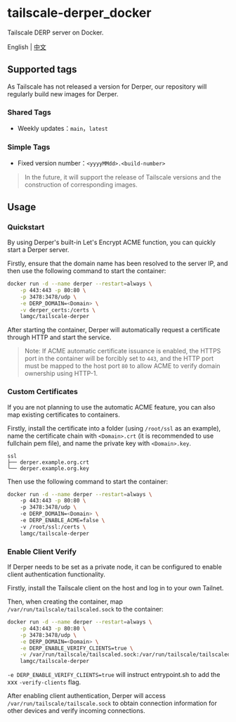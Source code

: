 # tailscale-derper_docker

Tailscale DERP server on Docker.

English | [中文](README.zh.md)

## Supported tags

As Tailscale has not released a version for Derper, our repository will regularly build new images for Derper.

### Shared Tags

- Weekly updates：`main`，`latest`

### Simple Tags

- Fixed version number：`<yyyyMMdd>.<build-number>`

> In the future, it will support the release of Tailscale versions and the construction of corresponding images.

## Usage

### Quickstart

By using Derper's built-in Let's Encrypt ACME function, you can quickly start a Derper server.  

Firstly, ensure that the domain name has been resolved to the server IP, and then use the following command to start the container:

```bash
docker run -d --name derper --restart=always \
    -p 443:443 -p 80:80 \
    -p 3478:3478/udp \
    -e DERP_DOMAIN=<Domain> \
    -v derper_certs:/certs \
    lamgc/tailscale-derper
```

After starting the container, Derper will automatically request a certificate through HTTP and start the service.

> Note: If ACME automatic certificate issuance is enabled, the HTTPS port in the container will be forcibly set to `443`, and the HTTP port must be mapped to the host port `80` to allow ACME to verify domain ownership using HTTP-1.

### Custom Certificates

If you are not planning to use the automatic ACME feature, you can also map existing certificates to containers.  

Firstly, install the certificate into a folder (using `/root/ssl` as an example), name the certificate chain with `<Domain>.crt` (it is recommended to use fullchain pem file), and name the private key with `<Domain>.key`.

```
ssl
├── derper.example.org.crt
└── derper.example.org.key
```

Then use the following command to start the container:  

```bash
docker run -d --name derper --restart=always \ 
    -p 443:443 -p 80:80 \ 
    -p 3478:3478/udp \ 
    -e DERP_DOMAIN=<Domain> \ 
    -e DERP_ENABLE_ACME=false \ 
    -v /root/ssl:/certs \
    lamgc/tailscale-derper
```

### Enable Client Verify

If Derper needs to be set as a private node, it can be configured to enable client authentication functionality.  

Firstly, install the Tailscale client on the host and log in to your own Tailnet.  

Then, when creating the container, map `/var/run/tailscale/tailscaled.sock` to the container:

```bash
docker run -d --name derper --restart=always \
    -p 443:443 -p 80:80 \
    -p 3478:3478/udp \
    -e DERP_DOMAIN=<Domain> \
    -e DERP_ENABLE_VERIFY_CLIENTS=true \
    -v /var/run/tailscale/tailscaled.sock:/var/run/tailscale/tailscaled.sock \
    lamgc/tailscale-derper
```

`-e DERP_ENABLE_VERIFY_CLIENTS=true` will instruct entrypoint.sh to add the xxx `-verify-clients` flag.

After enabling client authentication, Derper will access `/var/run/tailscale/tailscale.sock` to obtain connection information for other devices and verify incoming connections.

